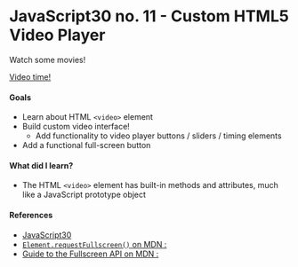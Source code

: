 # JavaScript30 no. 11 - Custom HTML5 Video Player

Watch some movies!

[Video time!](https://codepen.io/nichelicorn/pen/bGRMxjW)

#### Goals
* Learn about HTML `<video>` element
* Build custom video interface!
  * Add functionality to video player buttons / sliders / timing elements
* Add a functional full-screen button

#### What did I learn?
* The HTML `<video>` element has built-in methods and attributes, much like a JavaScript prototype object


#### References
* [JavaScript30](https://javascript30.com/)
* [`Element.requestFullscreen()` on MDN : ](https://developer.mozilla.org/en-US/docs/Web/API/Element/requestFullScreen)
* [Guide to the Fullscreen API on MDN : ](https://developer.mozilla.org/en-US/docs/Web/API/Fullscreen_API/Guide)